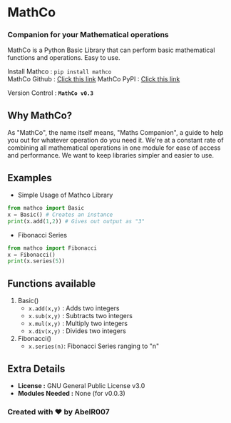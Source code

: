 # MathCo
### Companion for your Mathematical operations

MathCo is a Python Basic Library that can perform basic mathematical functions and operations. Easy to use.

Install Mathco : `pip install mathco`<br>
MathCo Github : [Click this link](https://github.com/AbelR007/Mathco/)
MathCo PyPI : [Click this link](https://pypi.org/project/mathco/)

Version Control : **`MathCo v0.3`**

## Why MathCo?
As "MathCo", the name itself means, "Maths Companion", a guide to help you out for whatever operation do you need it.
We're at a constant rate of combining all mathematical operations in one module for ease of access and performance.
We want to keep libraries simpler and easier to use. 

## Examples
- Simple Usage of Mathco Library
```python
from mathco import Basic
x = Basic() # Creates an instance
print(x.add(1,2)) # Gives out output as "3"
```
- Fibonacci Series
```python
from mathco import Fibonacci
x = Fibonacci()
print(x.series(5))
```
## Functions available
1. Basic()
   - `x.add(x,y)` : Adds two integers
   - `x.sub(x,y)` : Subtracts two integers
   - `x.mul(x,y)` : Multiply two integers
   - `x.div(x,y)` : Divides two integers
2. Fibonacci()
   - `x.series(n)`: Fibonacci Series ranging to "n"

## Extra Details

- **License :** GNU General Public License v3.0
- **Modules Needed :** None (for v0.0.3)

### Created with ❤️ by AbelR007
